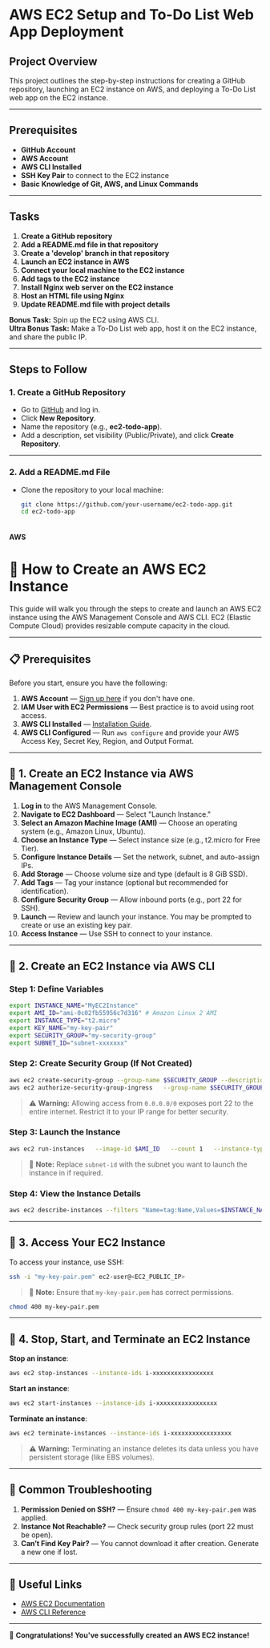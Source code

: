 
# AWS EC2 Setup and To-Do List Web App Deployment

## **Project Overview**
This project outlines the step-by-step instructions for creating a GitHub repository, launching an EC2 instance on AWS, and deploying a To-Do List web app on the EC2 instance.

---

## **Prerequisites**
- **GitHub Account**  
- **AWS Account**  
- **AWS CLI Installed**  
- **SSH Key Pair** to connect to the EC2 instance  
- **Basic Knowledge of Git, AWS, and Linux Commands**  

---

## **Tasks**
1. **Create a GitHub repository**  
2. **Add a README.md file in that repository**  
3. **Create a 'develop' branch in that repository**  
4. **Launch an EC2 instance in AWS**  
5. **Connect your local machine to the EC2 instance**  
6. **Add tags to the EC2 instance**  
7. **Install Nginx web server on the EC2 instance**  
8. **Host an HTML file using Nginx**  
9. **Update README.md file with project details**  

**Bonus Task:** Spin up the EC2 using AWS CLI.  
**Ultra Bonus Task:** Make a To-Do List web app, host it on the EC2 instance, and share the public IP.  

---

## **Steps to Follow**

### **1. Create a GitHub Repository**
- Go to [GitHub](https://github.com/) and log in.  
- Click **New Repository**.  
- Name the repository (e.g., **ec2-todo-app**).  
- Add a description, set visibility (Public/Private), and click **Create Repository**.  

---

### **2. Add a README.md File**
- Clone the repository to your local machine:  
  ```bash
  git clone https://github.com/your-username/ec2-todo-app.git
  cd ec2-todo-app



#### AWS



# 🚀 How to Create an AWS EC2 Instance

This guide will walk you through the steps to create and launch an AWS EC2 instance using the AWS Management Console and AWS CLI. EC2 (Elastic Compute Cloud) provides resizable compute capacity in the cloud.

---

## 📋 **Prerequisites**
Before you start, ensure you have the following:  
1. **AWS Account** — [Sign up here](https://aws.amazon.com/) if you don't have one.  
2. **IAM User with EC2 Permissions** — Best practice is to avoid using root access.  
3. **AWS CLI Installed** — [Installation Guide](https://docs.aws.amazon.com/cli/latest/userguide/install-cliv2.html).  
4. **AWS CLI Configured** — Run `aws configure` and provide your AWS Access Key, Secret Key, Region, and Output Format.  

---

## 📌 **1. Create an EC2 Instance via AWS Management Console**

1. **Log in** to the AWS Management Console.  
2. **Navigate to EC2 Dashboard** — Select "Launch Instance."  
3. **Select an Amazon Machine Image (AMI)** — Choose an operating system (e.g., Amazon Linux, Ubuntu).  
4. **Choose an Instance Type** — Select instance size (e.g., t2.micro for Free Tier).  
5. **Configure Instance Details** — Set the network, subnet, and auto-assign IPs.  
6. **Add Storage** — Choose volume size and type (default is 8 GiB SSD).  
7. **Add Tags** — Tag your instance (optional but recommended for identification).  
8. **Configure Security Group** — Allow inbound ports (e.g., port 22 for SSH).  
9. **Launch** — Review and launch your instance. You may be prompted to create or use an existing key pair.  
10. **Access Instance** — Use SSH to connect to your instance.  

---

## 📌 **2. Create an EC2 Instance via AWS CLI**

### **Step 1: Define Variables**
```bash
export INSTANCE_NAME="MyEC2Instance"
export AMI_ID="ami-0c02fb55956c7d316" # Amazon Linux 2 AMI
export INSTANCE_TYPE="t2.micro"
export KEY_NAME="my-key-pair"
export SECURITY_GROUP="my-security-group"
export SUBNET_ID="subnet-xxxxxxx"
```

### **Step 2: Create Security Group (If Not Created)**
```bash
aws ec2 create-security-group --group-name $SECURITY_GROUP --description "My Security Group"
aws ec2 authorize-security-group-ingress   --group-name $SECURITY_GROUP   --protocol tcp --port 22 --cidr 0.0.0.0/0
```
> ⚠️ **Warning:** Allowing access from `0.0.0.0/0` exposes port 22 to the entire internet. Restrict it to your IP range for better security.

### **Step 3: Launch the Instance**
```bash
aws ec2 run-instances   --image-id $AMI_ID   --count 1   --instance-type $INSTANCE_TYPE   --key-name $KEY_NAME   --security-groups $SECURITY_GROUP   --tag-specifications 'ResourceType=instance,Tags=[{Key=Name,Value='$INSTANCE_NAME'}]'
```
> 📘 **Note:** Replace `subnet-id` with the subnet you want to launch the instance in if required.  

### **Step 4: View the Instance Details**
```bash
aws ec2 describe-instances --filters "Name=tag:Name,Values=$INSTANCE_NAME"
```

---

## 📌 **3. Access Your EC2 Instance**

To access your instance, use SSH:  
```bash
ssh -i "my-key-pair.pem" ec2-user@<EC2_PUBLIC_IP>
```

> 🔐 **Note:** Ensure that `my-key-pair.pem` has correct permissions.  
```bash
chmod 400 my-key-pair.pem
```

---

## 📌 **4. Stop, Start, and Terminate an EC2 Instance**

**Stop an instance**:  
```bash
aws ec2 stop-instances --instance-ids i-xxxxxxxxxxxxxxxxx
```

**Start an instance**:  
```bash
aws ec2 start-instances --instance-ids i-xxxxxxxxxxxxxxxxx
```

**Terminate an instance**:  
```bash
aws ec2 terminate-instances --instance-ids i-xxxxxxxxxxxxxxxxx
```
> ⚠️ **Warning:** Terminating an instance deletes its data unless you have persistent storage (like EBS volumes).

---

## 📌 **Common Troubleshooting**
1. **Permission Denied on SSH?** — Ensure `chmod 400 my-key-pair.pem` was applied.  
2. **Instance Not Reachable?** — Check security group rules (port 22 must be open).  
3. **Can’t Find Key Pair?** — You cannot download it after creation. Generate a new one if lost.  

---

## 📘 **Useful Links**
- [AWS EC2 Documentation](https://docs.aws.amazon.com/ec2/)  
- [AWS CLI Reference](https://docs.aws.amazon.com/cli/latest/reference/)  

---

🎉 **Congratulations! You've successfully created an AWS EC2 instance!**  
